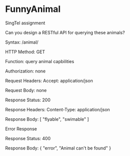 # FunnyAnimal

SingTel assignment

Can you design a RESTful API for querying these animals?

Syntax:       	    /animal/<animalName>
  
HTTP Method: 	    GET

Function:    	    query animal capbilities

Authorization: 	  none

Request Headers: 	Accept: application/json

Request Body: 	    none

Response Status: 	200

Response Headers: 	Content-Type: application/json

Response Body: 	  [
                    "flyable", "swimable"
                  ]
               
               
Error Response

Response Status: 	400

Response Body: 	  {
                    "error", "Animal can't be found"
                  }


